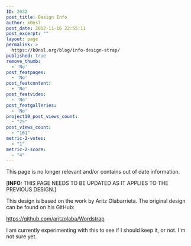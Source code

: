 ```yaml
---
ID: 2032
post_title: Design Info
author: k0nsl
post_date: 2012-11-16 22:55:11
post_excerpt: ""
layout: page
permalink: >
  https://k0nsl.org/blog/info-design-strap/
published: true
remove_thumb:
  - 'No'
post_featpages:
  - 'No'
post_featcontent:
  - 'No'
post_featvideo:
  - 'No'
post_featgalleries:
  - 'No'
project10_post_views_count:
  - "25"
post_views_count:
  - "161"
metric-2-votes:
  - "1"
metric-2-score:
  - "4"
---
```

<div class="et-box et-shadow">
<div class="et-box-content">
<p>This page is no longer relevant and/or contains out of date information.
</div></div>

[<strong>INFO:</strong> THIS PAGE NEEDS TO BE UPDATED AS IT APPLIES TO THE PREVIOUS DESIGN.]

This design is based on the work by Aritz Olabarrieta. The original design can be found on his GitHub:

<a href="https://github.com/aritzolaba/Wordstrap">https://github.com/aritzolaba/Wordstrap</a>

I am currently experimenting with this to see if I should keep it, or not. I'm not sure yet.